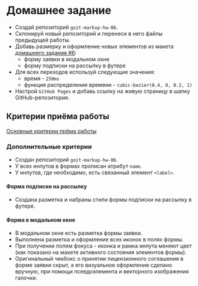 # Домашнее задание

- Создай репозиторий `goit-markup-hw-06`.
- Склонируй новый репозиторий и перенеси в него файлы предыдущей работы.
- Добавь размерку и оформление новых элементов из макета
  [домашнего задания #6](<https://www.figma.com/file/VQ02IIL57fc33U4GP1WEdf/Web-Studio-(Version-2.0)?node-id=1599%3A1354>):
  - форму заявки в модальном окне
  - форму подписки на рассылку в футере
- Для всех переходов используй следующие значения:
  - время - `250ms`
  - функция распределения времени - `cubic-bezier(0.4, 0, 0.2, 1)`
- Настрой `GitHub Pages` и добавь ссылку на живую страницу в шапку
  GitHub-репозитория.

## Критерии приёма работы

[Основные критерии прёма работы](./criteria.md)

### Дополнительные критерии

- Создан репозиторий `goit-markup-hw-06`.
- У всех инпутов в формах прописан атрибут `name`.
- У инпутов, где необходимо, есть связанный элемент `<label>`.

#### Форма подписки на рассылку

- Создана разметка и набраны стили формы подписки на рассылку в футере.

#### Форма в модальном окне

- В модальном окне есть разметка формы заявки.
- Выполнена разметка и оформление всех иконок в полях формы.
- При получении полем фокуса - иконка и рамка инпута меняют цвет (как показано
  на макете активного состояния элементов формы).
- Оригинальный чекбокс о принятии лицензионного соглашения в форме заявки скрыт,
  а его визуальное оформление сделано вручную, при помощи псевдоэлемента и
  векторного изображения галочки.
